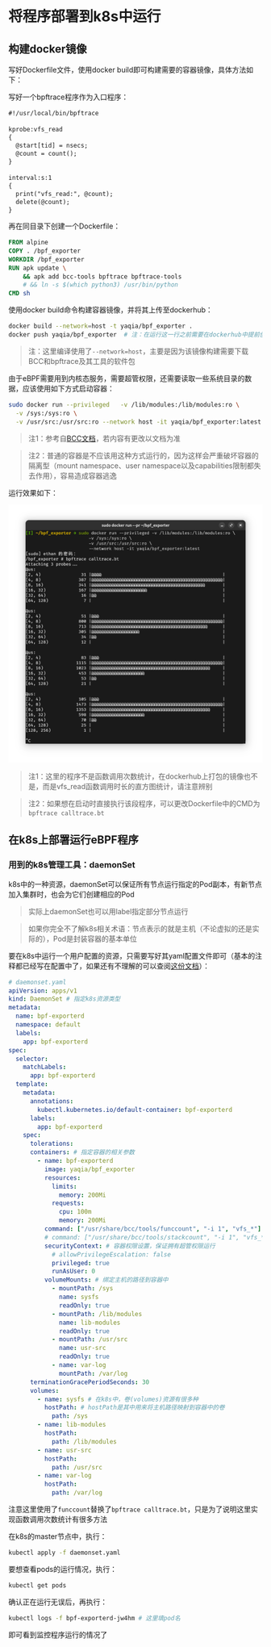 # 将程序部署到k8s中运行

## 构建docker镜像

写好Dockerfile文件，使用docker build即可构建需要的容器镜像，具体方法如下：

写好一个bpftrace程序作为入口程序：

```bpftrace
#!/usr/local/bin/bpftrace

kprobe:vfs_read
{
  @start[tid] = nsecs;
  @count = count();
}

interval:s:1
{
  print("vfs_read:", @count);
  delete(@count);
}
```

再在同目录下创建一个Dockerfile：

```Dockerfile
FROM alpine
COPY . /bpf_exporter
WORKDIR /bpf_exporter
RUN apk update \
    && apk add bcc-tools bpftrace bpftrace-tools
    # && ln -s $(which python3) /usr/bin/python
CMD sh
```

使用docker build命令构建容器镜像，并将其上传至dockerhub：

```bash
docker build --network=host -t yaqia/bpf_exporter .
docker push yaqia/bpf_exporter  # 注：在运行这一行之前需要在dockerhub中提前创建好仓库
```

> 注：这里编译使用了`--network=host`，主要是因为该镜像构建需要下载BCC和bpftrace及其工具的软件包

由于eBPF需要用到内核态服务，需要超管权限，还需要读取一些系统目录的数据，应该使用如下方式启动容器：

```bash
sudo docker run --privileged   -v /lib/modules:/lib/modules:ro \
  -v /sys:/sys:ro \
  -v /usr/src:/usr/src:ro --network host -it yaqia/bpf_exporter:latest
```

> 注1：参考自[BCC文档](https://github.com/iovisor/bcc/blob/master/INSTALL.md#alpine---binary)，若内容有更改以文档为准

> 注2：普通的容器是不应该用这种方式运行的，因为这样会严重破坏容器的隔离型（mount namespace、user namespace以及capabilities限制都失去作用），容易造成容器逃逸

运行效果如下：

![](../pic/eBPF/3-1.png)

> 注1：这里的程序不是函数调用次数统计，在dockerhub上打包的镜像也不是，而是vfs_read函数调用时长的直方图统计，请注意辨别

> 注2：如果想在启动时直接执行该段程序，可以更改Dockerfile中的CMD为`bpftrace calltrace.bt`

## 在k8s上部署运行eBPF程序

### 用到的k8s管理工具：daemonSet

k8s中的一种资源，daemonSet可以保证所有节点运行指定的Pod副本，有新节点加入集群时，也会为它们创建相应的Pod

> 实际上daemonSet也可以用label指定部分节点运行

> 如果你完全不了解k8s相关术语：节点表示的就是主机（不论虚拟的还是实际的），Pod是封装容器的基本单位

要在k8s中运行一个用户配置的资源，只需要写好其yaml配置文件即可（基本的注释都已经写在配置中了，如果还有不理解的可以查阅[这份文档](https://kubernetes.io/zh-cn/docs/concepts/workloads/controllers/daemonset/)）：

```yaml
# daemonset.yaml
apiVersion: apps/v1
kind: DaemonSet # 指定k8s资源类型
metadata:
  name: bpf-exporterd
  namespace: default
  labels:
    app: bpf-exporterd
spec:
  selector:
    matchLabels:
      app: bpf-exporterd
  template:
    metadata:
      annotations:
        kubectl.kubernetes.io/default-container: bpf-exporterd
      labels:
        app: bpf-exporterd
    spec:
      tolerations:
      containers: # 指定容器的相关参数
        - name: bpf-exporterd
          image: yaqia/bpf_exporter
          resources:
            limits:
              memory: 200Mi
            requests:
              cpu: 100m
              memory: 200Mi
          command: ["/usr/share/bcc/tools/funccount", "-i 1", "vfs_*"] # 指定容器中运行的命令，覆盖Dockerfile中的CMD
          # command: ["/usr/share/bcc/tools/stackcount", "-i 1", "vfs_*"]
          securityContext: # 容器权限设置，保证拥有超管权限运行
            # allowPrivilegeEscalation: false
            privileged: true
            runAsUser: 0
          volumeMounts: # 绑定主机的路径到容器中
            - mountPath: /sys
              name: sysfs
              readOnly: true
            - mountPath: /lib/modules
              name: lib-modules
              readOnly: true
            - mountPath: /usr/src
              name: usr-src
              readOnly: true
            - name: var-log
              mountPath: /var/log
      terminationGracePeriodSeconds: 30
      volumes:
        - name: sysfs # 在k8s中，卷(volumes)资源有很多种
          hostPath: # hostPath是其中用来将主机路径映射到容器中的卷
            path: /sys
        - name: lib-modules
          hostPath:
            path: /lib/modules
        - name: usr-src
          hostPath:
            path: /usr/src
        - name: var-log
          hostPath:
            path: /var/log
```

注意这里使用了`funccount`替换了`bpftrace calltrace.bt`，只是为了说明这里实现函数调用次数统计有很多方法

在k8s的master节点中，执行：

```bash
kubectl apply -f daemonset.yaml
```

要想查看pods的运行情况，执行：

```bash
kubectl get pods
```

确认正在运行无误后，再执行：

```bash
kubectl logs -f bpf-exporterd-jw4hm # 这里填pod名
```

即可看到监控程序运行的情况了

